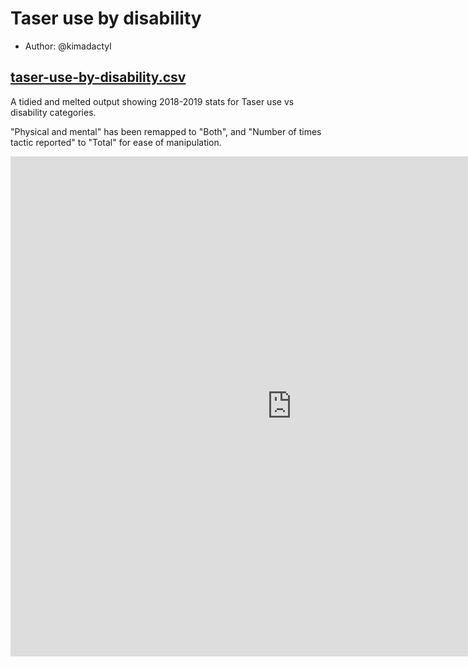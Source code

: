 # Taser use by disability

- Author: @kimadactyl

## [taser-use-by-disability.csv](taser-use-by-disability.csv)

A tidied and melted output showing 2018-2019 stats for Taser use vs disability categories.

"Physical and mental" has been remapped to "Both", and "Number of times tactic reported" to "Total" for ease of manipulation.

<iframe style="border-style: none;" src="https://csv.resistancelab.network/#/analysis/0006-taser-use-by-disability/taser-use-by-disability.csv" height="800" width="900"></iframe>
